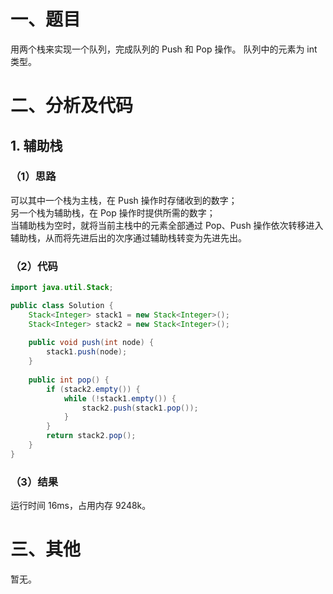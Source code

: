 # 一、题目
用两个栈来实现一个队列，完成队列的 Push 和 Pop 操作。 队列中的元素为 int 类型。  
# 二、分析及代码
## 1. 辅助栈
### （1）思路
可以其中一个栈为主栈，在 Push 操作时存储收到的数字；  
另一个栈为辅助栈，在 Pop 操作时提供所需的数字；  
当辅助栈为空时，就将当前主栈中的元素全部通过 Pop、Push 操作依次转移进入辅助栈，从而将先进后出的次序通过辅助栈转变为先进先出。  
### （2）代码
```java
import java.util.Stack;

public class Solution {
    Stack<Integer> stack1 = new Stack<Integer>();
    Stack<Integer> stack2 = new Stack<Integer>();
    
    public void push(int node) {
        stack1.push(node);
    }
    
    public int pop() {
        if (stack2.empty()) {
            while (!stack1.empty()) {
                stack2.push(stack1.pop());
            }
        }
        return stack2.pop();
    }
}
```
### （3）结果
运行时间 16ms，占用内存 9248k。      
# 三、其他
暂无。    
